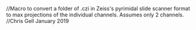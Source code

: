 //Macro to convert a folder of .czi in Zeiss's pyrimidal slide scanner format to max projections of the individual channels. Assumes only 2 channels.
//Chris Gell January 2019
